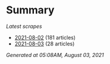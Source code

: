 # Summary
*Latest scrapes*
* [2021-08-02](https://github.com/nuuuwan/news_lk/blob/data/news_lk.2021-08-02.json) (181 articles)
* [2021-08-03](https://github.com/nuuuwan/news_lk/blob/data/news_lk.2021-08-03.json) (28 articles)

*Generated at 05:08AM, August 03, 2021*
